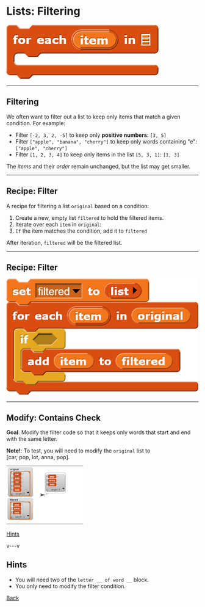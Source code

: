# Lists: Filtering
![](img/foreach.png)

<!--
Notes:
Demonstrate: For each block
Slides: filter, code
Demonstrate: Filter:
* Less than
* Odd
* Start with A
Modify


-->
---
## Filtering

We often want to filter out a list to keep only items that match a given condition. For example:
* Filter `[-2, 3, 2, -5]` to keep only **positive numbers**: `[3, 5]`
* Filter `["apple", "banana", "cherry"]` to keep only words containing "e": `["apple", "cherry"]`
* Filter `[1, 2, 3, 4]` to keep only items in the list `[5, 3, 1]`: `[1, 3]`

The *items* and their *order* remain unchanged, but the list may get smaller.

---
## Recipe: Filter

A recipe for filtering a list `original` based on a condition:

1. Create a new, empty list `filtered` to hold the filtered items.
2. Iterate over each `item` in `original`:
3. `If` the item matches the condition, add it to `filtered`

After iteration, `filtered` will be the filtered list.


---
## Recipe: Filter

![](img/filter.png)

---
<!-- .slide: id="modify" -->
## Modify: Contains Check

**Goal**: Modify the filter code so that it keeps only words that start and end
with the same letter.

**Note!**: To test, you will need to modify the `original` list to <br> [car, pop, lot, anna, pop].

<img width="40%" src="img/modify.png">

<div class="quiz">

[Hints](#/modify-hint)

</div>

v---v
<!-- .slide: id="modify-hint" -->
## Hints

* You will need two of the `letter __ of word __` block.
* You only need to modify the filter condition.

[Back](#/modify)


